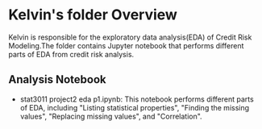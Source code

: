# Kelvin's folder Overview
Kelvin is responsible for the exploratory data analysis(EDA) of Credit Risk Modeling.The folder contains Jupyter notebook that performs different parts of EDA from credit risk analysis.

## Analysis Notebook
- stat3011 project2 eda p1.ipynb: This notebook performs different parts of EDA, including "Listing statistical properties", "Finding the missing values", "Replacing missing values", and "Correlation".


